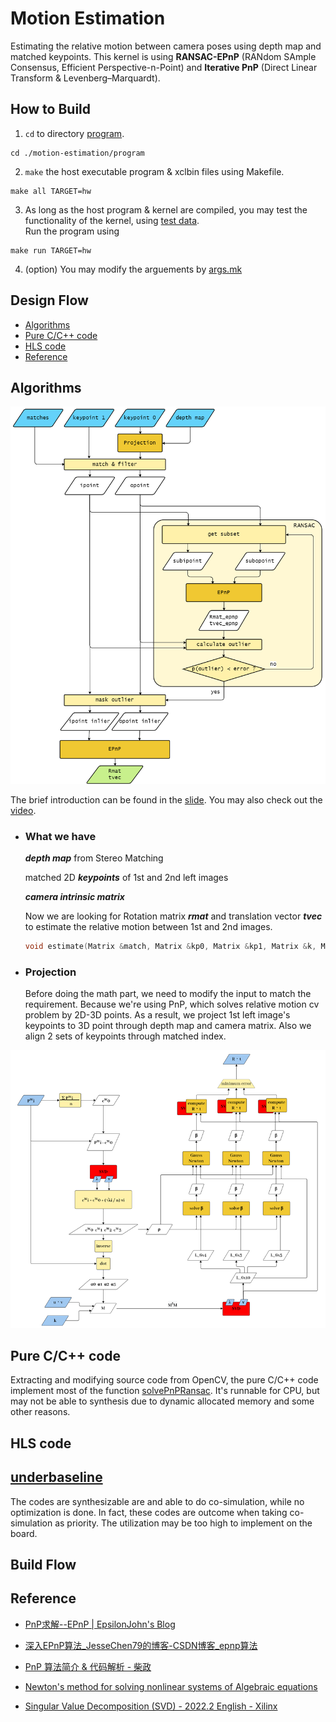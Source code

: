 # Motion Estimation
Estimating the relative motion between camera poses using depth map and matched keypoints. This kernel is using **RANSAC-EPnP** (RANdom SAmple Consensus, Efficient Perspective-n-Point) and **Iterative PnP** (Direct Linear Transform & Levenberg–Marquardt).

## How to Build
1. ```cd``` to directory [program](./program/).
```
cd ./motion-estimation/program
```
2. ```make``` the host executable program & xclbin files using Makefile.
```
make all TARGET=hw
```
3. As long as the host program & kernel are compiled, you may test the functionality of the kernel, using [test data](./program/testdata/). \
Run the program using
```
make run TARGET=hw
```
4. (option) You may modify the arguements by [args.mk](./program/args.mk)


## Design Flow
- [Algorithms](#algorithms)    
- [Pure C/C++ code](./c-src)
- [HLS code](./hls-src/)
- [Reference](#reference)

## Algorithms

<p align="center">
  <img src="./img/Motion%20Estimation%20block%20diagram.png" />
</p>

The brief introduction can be found in the [slide](./doc/motion_estimation.pdf). You may also check out the [video](https://youtu.be/1_DqewUjm7Q).

- ### What we have
  ***depth map*** from Stereo Matching

  matched 2D ***keypoints*** of 1st and 2nd left images

  ***camera intrinsic matrix*** 

  Now we are looking for Rotation matrix ***rmat*** and translation vector ***tvec*** to estimate the relative motion between 1st and 2nd images. 

  ```cpp
  void estimate(Matrix &match, Matrix &kp0, Matrix &kp1, Matrix &k, Matrix &depth, Matrix &rmat, Matrix &tvec);
  ```

- ### Projection
  Before doing the math part, we need to modify the input to match the requirement. Because we're using PnP, which solves relative motion cv problem by 2D-3D points. As a result, we project 1st left image's keypoints to 3D point through depth map and camera matrix. Also we align 2 sets of keypoints through matched index.

<p align="center">
  <img src="./img/EPnP%20block%20diagram.png" />
</p>

## **Pure C/C++ code**
Extracting and modifying source code from OpenCV, the pure C/C++ code implement most of the function [solvePnPRansac](https://docs.opencv.org/4.x/d5/d1f/calib3d_solvePnP.html). It's runnable for CPU, but may not be able to synthesis due to dynamic allocated memory and some other reasons.

## **HLS code**
## [underbaseline](./hls-src/c-synth_underbaseline)
The codes are synthesizable are and able to do co-simulation, while no optimization is done. In fact, these codes are outcome when taking co-simulation as priority. The utilization may be too high to implement on the board. 

## Build Flow

## **Reference**
- [PnP求解--EPnP | EpsilonJohn's Blog](http://epsilonjohn.club/2020/02/26/SLAM%E4%BB%A3%E7%A0%81%E8%AF%BE%E7%A8%8B/PnP%E6%B1%82%E8%A7%A3-EPnP/#epnp)
- [深入EPnP算法_JesseChen79的博客-CSDN博客_epnp算法](https://blog.csdn.net/jessecw79/article/details/82945918)
- [PnP 算法简介 & 代码解析 - 柴政](https://youtu.be/EX8Y9kB1sSw)
- [Newton's method for solving nonlinear systems of Algebraic equations](https://youtu.be/zPDp_ewoyhM)

- [Singular Value Decomposition (SVD) - 2022.2 English - Xilinx](https://docs.xilinx.com/r/en-US/Vitis_Libraries/quantitative_finance/guide_L1/SVD/SVD.html)
